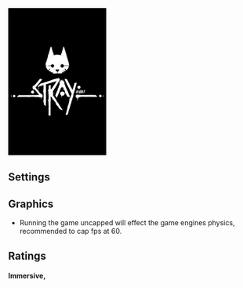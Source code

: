 <img src="cover.jpg" width="200" />

## Settings


## Graphics

- Running the game uncapped will effect the game engines physics, recommended to cap fps at 60.

## Ratings

#### Immersive, 